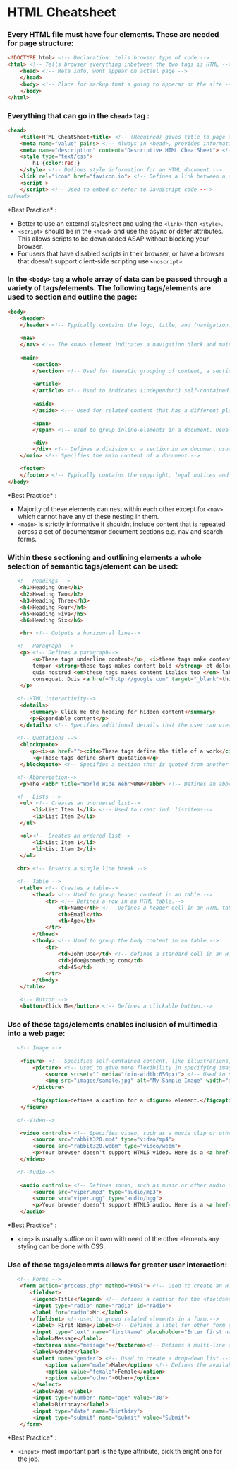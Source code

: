 # HTML Cheatsheet

### Every HTML file must have four elements. These are needed for page structure:
```html
<!DOCTYPE html> <!-- Declaration: tells browser type of code -->
<html> <!-- Tells browser everything inbetween the two tags is HTML -->
	<head> <!-- Meta info, wont appear on actaul page -->
	</head>
	<body> <!-- Place for markup that's going to apperar on the site -->
	</body>
</html>
```
### Everything that can go in the `<head>` tag :
```html
<head>
	<title>HTML CheatSheet<title> <!-- (Required) gives title to page and appears in tab -->
	<meta name="value" pairs> <!-- Always in <head>, provides information about the data -->
	<meta name="description" content="Descriptive HTML CheatSheet"> <!-- The content attribute MUST be defined if the name is defined -->
	<style type="text/css">
		h1 {color:red;}
    </style> <!-- Defines style information for an HTML document -->
    <link rel="icon" href="favicon.io"> <!-- Defines a link between a document and an external resource. -->
    <script > 
    </script> <!-- Used to embed or refer to JavaScript code -- >
</head>
```
\*Best Practice* :
* Better to use an external stylesheet and using the `<link>` than `<style>`.
* `<script>` should be in the `<head>` and use the async or defer attributes. This allows scripts to be downloaded ASAP without blocking your browser.
* For users that have disabled scripts in their browser, or have a browser that doesn't support client-side scripting use `<noscript>`.

### In the `<body>` tag a whole array of data can be passed through a variety of tags/elements. The following tags/elements are used to section and outline the page:
``` html 
<body>
	<header>
    </header> <!-- Typically contains the logo, title, and (navigation.)-->
    
    <nav>
    </nav> <!-- The <nav> element indicates a navigation block and mainly used for major navigational menus.-->
    
    <main>
        <section>
        </section> <!-- Used for thematic grouping of content, a section of the page.-->
        
        <article>
        </article> <!-- Used to indicates (independent) self-contained content.-->
        
        <aside>
        </aside> <!-- Used for related content that has a different placement than the main content. It is often used for call-outs, blockquotes, sidebars and definitions.-->

        <span>
        </span> <!-- used to group inline-elements in a document. Usually used for CSS hooks(non-semantic wrapper)-->

        <div>
        </div> <!-- Defines a division or a section in an document usually for CSS hooks (non-semantic wrapper)-->
    </main> <!-- Specifies the main content of a document.-->

	<footer>
	</footer> <!-- Typically contains the copyright, legal notices and sometimes some links-->
</body>
```
\*Best Practice* :
* Majority of these elements can nest within each other except for `<nav>` which cannot have any of these nesting in them.
* `<main>` is strictly informative it shouldnt include content that is repeated across a set of documentsmor document sections e.g. nav and search forms. 

### Within these sectioning and outlining elements a whole selection of semantic tags/element can be used: 
```html
   <!-- Headings -->
    <h1>Heading One</h1>
    <h2>Heading Two</h2>
    <h3>Heading Three</h3>
    <h4>Heading Four</h4>
    <h5>Heading Five</h5>
    <h6>Heading Six</h6>

    <hr> <!-- Outputs a horizontal line-->

   <!-- Paragraph -->
    <p> <!-- Defines a paragraph-->
        <u>These tags underline content</u>, <i>these tags make content italics</i>, sed do eiusmod
        tempor <strong>these tags makes content bold </strong> et dolore magna aliqua. <b>these tags make content bold too</b>,
        quis nostrud <em>these tags makes content italics too </em> laboris nisi ut aliquip ex ea commodo
        consequat. Duis <a href="http://google.com" target="_blank">this tag makes content become a link must include attributes and values</a> aute irure. <b>The following tags make format content so it's defined in human readable terms</b> Christmas is the <time>25<sup><!--Superscript-->th</sup> December</time>
    </p>
  
   <!--HTML interactivity-->
    <details>
       <summary> Click me the heading for hidden content</summary>
       <p>Expandable content</p>
    </details> <!-- Specifies additional details that the user can view or hide on demand-->
    
   <!-- Quotations -->
    <blockquote>
       <p><i><a href=""><cite>These tags define the title of a work</cite></a> says:</i></p>
 	  	<q>These tags define short quotation</q>
    </blockquote> <!-- Specifies a section that is quoted from another source.-->

   <!--Abbreviation-->
    <p>The <abbr title="World Wide Web">WWW</abbr> <!-- Defines an abbreviation or an acronym--> is awesome</p>

   <!-- Lists -->
    <ul> <!-- Creates an unordered list-->
        <li>List Item 1</li> <!-- Used to creat ind. listitems-->
        <li>List Item 2</li>
    </ul>

    <ol><!-- Creates an ordered list-->
        <li>List Item 1</li>
        <li>List Item 2</li>
    </ol>
   
   <br> <!-- Inserts a single line break.-->

   <!-- Table -->
    <table> <!-- Creates a table-->
        <thead> <!-- Used to group header content in an table.-->
            <tr> <!-- Defines a row in an HTML table.-->
                <th>Name</th> <!-- Defines a header cell in an HTML table.-->
                <th>Email</th>
                <th>Age</th>
            </tr>
        </thead>
        <tbody> <!-- Used to group the body content in an table.-->
            <tr>
                <td>John Doe</td> <!-- defines a standard cell in an HTML table-->
                <td>jdoe@something.com</td>
                <td>45</td>
            </tr>
        </tbody>
    </table>

    <!-- Button -->
    <button>Click Me</button> <!-- Defines a clickable button.-->
```

### Use of these tags/elements enables inclusion of multimedia into a web page:
```html
   <!-- Image -->
    
    <figure> <!-- Specifies self-contained content, like illustrations, diagrams, photos, code listings, etc.-->
        <picture> <!-- Used to give more flexibility in specifying image resources.-->
            <source srcset="" media="(min-width:650px)"> <!-- Used to specify multiple media resources for media elements-->
            <img src="images/sample.jpg" alt="My Sample Image" width="auto"> <!-- Defines an image in an HTML page.-->
        </picture>
      
 	    <figcaption>defines a caption for a <figure> element.</figcaption>
 	</figure>
    
   <!--Video-->

    <video controls> <!-- Specifies video, such as a movie clip or other video streams.-->
        <source src="rabbit320.mp4" type="video/mp4">
        <source src="rabbit320.webm" type="video/webm">
        <p>Your browser doesn't support HTML5 video. Here is a <a href="rabbit320.mp4">link to the video</a> instead.</p>
    </video>

   <!--Audio-->
   
    <audio controls> <!-- Defines sound, such as music or other audio streams.-->
        <source src="viper.mp3" type="audio/mp3">
        <source src="viper.ogg" type="audio/ogg">
        <p>Your browser doesn't support HTML5 audio. Here is a <a href="viper.mp3">link to the audio</a> instead.</p>
    </audio>
```
\*Best Practice* :
* `<img>` is usually suffice on it own with need of the other elements any styling can be done with CSS. 

### Use of these tags/eleemnts allows for greater user interaction:
```html 
   <!-- Forms -->
    <form action="process.php" method="POST"> <!-- Used to create an HTML form for user input. -->
       <fieldset> 
        <legend>Title</legend> <!-- defines a caption for the <fieldset> element.-->
        <input type="radio" name="radio" id="radio">
        <label for="radio">Mr.</label>
       </fieldset> <!--used to group related elements in a form.-->
        <label> First Name</label><!-- Defines a label for other form elements-->
        <input type="text" name="firstName" placeholder="Enter first name"> <!-- Specifies an input field where the user can enter data.-->
        <label>Message</label>
        <textarea name="message"></textarea><!-- Defines a multi-line text input control.-->
        <label>Gender</label>
        <select name="gender"> <!-- Used to create a drop-down list.-->
            <option value="male">Male</option> <!-- Defines the available options in the list.-->
            <option value="female">Female</option>
            <option value="other">Other</option>
        </select>
        <label>Age:</label>
        <input type="number" name="age" value="30">
        <label>Birthday:</label>
        <input type="date" name="birthday">
        <input type="submit" name="submit" value="Submit">
    </form>
 ```
\*Best Practice* :
* `<input>` most important part is the type attribute, pick th eright one for the job.


